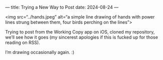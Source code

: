 —
title: Trying a New Way to Post
date: 2024-08-24
—

<img src=“../hands.jpeg” alt=“a simple line drawing of hands with power lines strung between them, four birds perching on the lines”>

Trying to post from the Working Copy app on iOS, cloned my repository, we’ll see how it goes (my sincerest apologies if this is fucked up for those reading on RSS).

I’m drawing occasionally again. :)